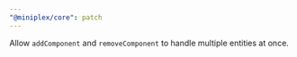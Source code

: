 ```yaml
---
"@miniplex/core": patch
---
```


Allow `addComponent` and `removeComponent` to handle multiple entities at once.
